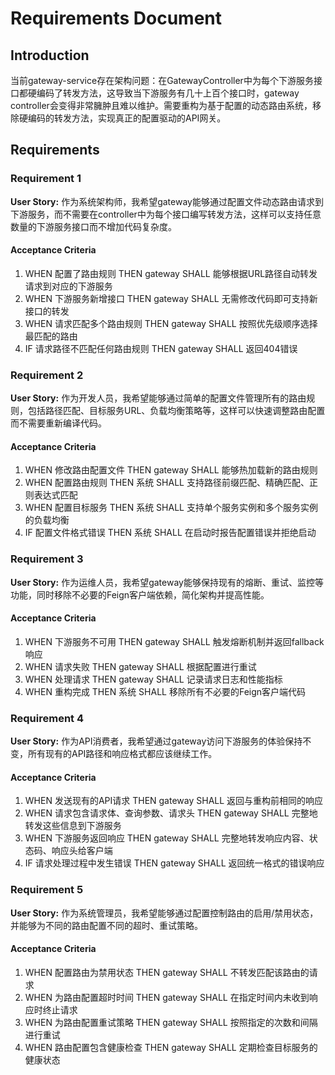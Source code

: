 # Requirements Document

## Introduction

当前gateway-service存在架构问题：在GatewayController中为每个下游服务接口都硬编码了转发方法，这导致当下游服务有几十上百个接口时，gateway controller会变得非常臃肿且难以维护。需要重构为基于配置的动态路由系统，移除硬编码的转发方法，实现真正的配置驱动的API网关。

## Requirements

### Requirement 1

**User Story:** 作为系统架构师，我希望gateway能够通过配置文件动态路由请求到下游服务，而不需要在controller中为每个接口编写转发方法，这样可以支持任意数量的下游服务接口而不增加代码复杂度。

#### Acceptance Criteria

1. WHEN 配置了路由规则 THEN gateway SHALL 能够根据URL路径自动转发请求到对应的下游服务
2. WHEN 下游服务新增接口 THEN gateway SHALL 无需修改代码即可支持新接口的转发
3. WHEN 请求匹配多个路由规则 THEN gateway SHALL 按照优先级顺序选择最匹配的路由
4. IF 请求路径不匹配任何路由规则 THEN gateway SHALL 返回404错误

### Requirement 2

**User Story:** 作为开发人员，我希望能够通过简单的配置文件管理所有的路由规则，包括路径匹配、目标服务URL、负载均衡策略等，这样可以快速调整路由配置而不需要重新编译代码。

#### Acceptance Criteria

1. WHEN 修改路由配置文件 THEN gateway SHALL 能够热加载新的路由规则
2. WHEN 配置路由规则 THEN 系统 SHALL 支持路径前缀匹配、精确匹配、正则表达式匹配
3. WHEN 配置目标服务 THEN 系统 SHALL 支持单个服务实例和多个服务实例的负载均衡
4. IF 配置文件格式错误 THEN 系统 SHALL 在启动时报告配置错误并拒绝启动

### Requirement 3

**User Story:** 作为运维人员，我希望gateway能够保持现有的熔断、重试、监控等功能，同时移除不必要的Feign客户端依赖，简化架构并提高性能。

#### Acceptance Criteria

1. WHEN 下游服务不可用 THEN gateway SHALL 触发熔断机制并返回fallback响应
2. WHEN 请求失败 THEN gateway SHALL 根据配置进行重试
3. WHEN 处理请求 THEN gateway SHALL 记录请求日志和性能指标
4. WHEN 重构完成 THEN 系统 SHALL 移除所有不必要的Feign客户端代码

### Requirement 4

**User Story:** 作为API消费者，我希望通过gateway访问下游服务的体验保持不变，所有现有的API路径和响应格式都应该继续工作。

#### Acceptance Criteria

1. WHEN 发送现有的API请求 THEN gateway SHALL 返回与重构前相同的响应
2. WHEN 请求包含请求体、查询参数、请求头 THEN gateway SHALL 完整地转发这些信息到下游服务
3. WHEN 下游服务返回响应 THEN gateway SHALL 完整地转发响应内容、状态码、响应头给客户端
4. IF 请求处理过程中发生错误 THEN gateway SHALL 返回统一格式的错误响应

### Requirement 5

**User Story:** 作为系统管理员，我希望能够通过配置控制路由的启用/禁用状态，并能够为不同的路由配置不同的超时、重试策略。

#### Acceptance Criteria

1. WHEN 配置路由为禁用状态 THEN gateway SHALL 不转发匹配该路由的请求
2. WHEN 为路由配置超时时间 THEN gateway SHALL 在指定时间内未收到响应时终止请求
3. WHEN 为路由配置重试策略 THEN gateway SHALL 按照指定的次数和间隔进行重试
4. WHEN 路由配置包含健康检查 THEN gateway SHALL 定期检查目标服务的健康状态